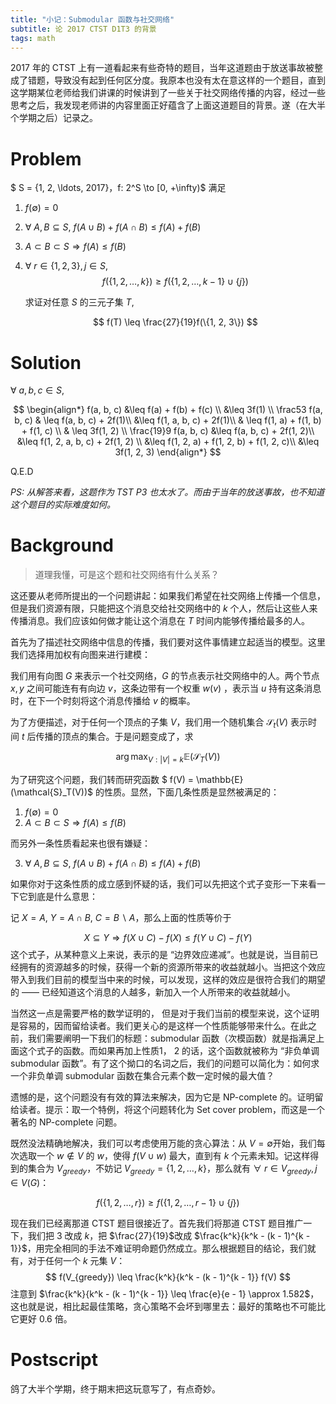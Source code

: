 ```yaml
---
title: "小记：Submodular 函数与社交网络"
subtitle: 论 2017 CTST D1T3 的背景
tags: math
---
```


2017 年的 CTST 上有一道看起来有些奇特的题目，当年这道题由于放送事故被整成了错题，导致没有起到任何区分度。我原本也没有太在意这样的一个题目，直到这学期某位老师给我们讲课的时候讲到了一些关于社交网络传播的内容，经过一些思考之后，我发现老师讲的内容里面正好蕴含了上面这道题目的背景。遂（在大半个学期之后）记录之。

# Problem

$ S = \{1, 2, \ldots, 2017\}$，$f: 2^S \to [0, +\infty)$ 满足

1. $f(\emptyset) = 0$

2. $\forall\ A, B \subseteq S$, $f(A \cup B) + f(A\cap B) \leq f(A) + f(B)$

3. $A \subset B \subset S \Longrightarrow f(A) \leq f(B)$

4. $\forall\ r \in \{1, 2, 3\}, j \in S$,
    $$
    f(\{1, 2, \ldots, k\}) \geq f(\{1, 2, \ldots, k - 1\} \cup\{j\})
    $$
    

    求证对任意 $S$ 的三元子集 $T$,

    
    $$
    f(T) \leq \frac{27}{19}f(\{1, 2, 3\})
    $$
    

# Solution

$\forall\ a, b, c \in S$, 

$$
\begin{align*}
	f(a, b, c) &\leq f(a) + f(b) + f(c) \\
	&\leq 3f(1) \\
	\frac53 f(a, b, c) & \leq f(a, b, c) + 2f(1)\\
	&\leq f(1, a, b, c) + 2f(1)\\
	& \leq f(1, a) + f(1, b) + f(1, c) \\
	& \leq 3f(1, 2) \\
	\frac{19}9 f(a, b, c) &\leq f(a, b, c) + 2f(1, 2)\\
	&\leq f(1, 2, a, b, c) + 2f(1, 2) \\
	&\leq f(1, 2, a) + f(1, 2, b) + f(1, 2, c)\\
	&\leq 3f(1, 2, 3)
\end{align*}
$$

Q.E.D

*PS: 从解答来看，这题作为 TST P3 也太水了。而由于当年的放送事故，也不知道这个题目的实际难度如何。*

# Background

> 道理我懂，可是这个题和社交网络有什么关系？

 这还要从老师所提出的一个问题讲起：如果我们希望在社交网络上传播一个信息，但是我们资源有限，只能把这个消息交给社交网络中的 $k$ 个人，然后让这些人来传播消息。我们应该如何做才能让这个消息在 $T$ 时间内能够传播给最多的人。

首先为了描述社交网络中信息的传播，我们要对这件事情建立起适当的模型。这里我们选择用加权有向图来进行建模：

我们用有向图 $G$ 来表示一个社交网络，$G$ 的节点表示社交网络中的人。两个节点 $x, y$ 之间可能连有有向边 $v$，这条边带有一个权重 $w(v)$ ，表示当 $u$ 持有这条消息时，在下一个时刻将这个消息传播给 $v$ 的概率。

为了方便描述，对于任何一个顶点的子集 $V$，我们用一个随机集合 $\mathcal{S}_t(V)$ 表示时间 $t$ 后传播的顶点的集合。于是问题变成了，求

$$
\DeclareMathOperator{\argmax}{arg\,max}
\argmax_{V: |V| = k} \mathbb{E}(\mathcal{S}_T(V))
$$

为了研究这个问题，我们转而研究函数 $ f(V) = \mathbb{E}(\mathcal{S}_T(V))$ 的性质。显然，下面几条性质是显然被满足的：

1. $f(\emptyset) = 0$
2. $A \subset B \subset S \Longrightarrow f(A) \leq f(B)$

而另外一条性质看起来也很有嫌疑：

3. $\forall\ A, B \subseteq S$, $f(A \cup B) + f(A\cap B) \leq f(A) + f(B)$

如果你对于这条性质的成立感到怀疑的话，我们可以先把这个式子变形一下来看一下它到底是什么意思：

记 $X = A$, $Y = A\cap B$, $C = B \backslash A$，那么上面的性质等价于

$$
X \subseteq Y \Longrightarrow f(X \cup C) - f(X) \leq f(Y\cup C) - f(Y)
$$
这个式子，从某种意义上来说，表示的是 “边界效应递减”。也就是说，当目前已经拥有的资源越多的时候，获得一个新的资源所带来的收益就越小。当把这个效应带入到我们目前的模型当中来的时候，可以发现，这样的效应是很符合我们的期望的 —— 已经知道这个消息的人越多，新加入一个人所带来的收益就越小。

当然这一点是需要严格的数学证明的， 但是对于我们当前的模型来说，这个证明是容易的，因而留给读者。我们更关心的是这样一个性质能够带来什么。在此之前，我们需要阐明一下我们的标题：submodular 函数（次模函数）就是指满足上面这个式子的函数。而如果再加上性质1， 2 的话，这个函数就被称为 “非负单调 submodular 函数”。有了这个拗口的名词之后，我们的问题可以简化为：如何求一个非负单调 submodular 函数在集合元素个数一定时候的最大值？

遗憾的是，这个问题没有有效的算法来解决，因为它是 NP-complete 的。证明留给读者。提示：取一个特例，将这个问题转化为 Set cover problem，而这是一个著名的 NP-complete 问题。

既然没法精确地解决，我们可以考虑使用万能的贪心算法：从 $V = \emptyset$开始，我们每次选取一个 $w \not \in V$ 的 $w$，使得 $f(V\cup w)$ 最大，直到有 $k$ 个元素未知。记这样得到的集合为 $V_{greedy}$，不妨记 $V_{greedy} = \{1, 2, \ldots, k\}$，那么就有 $\forall\ r \in V_{greedy}, j\in V(G)$：

$$
f(\{1, 2, \ldots, r\}) \geq f(\{1, 2, \ldots, r - 1\} \cup\{j\})
$$

现在我们已经离那道 CTST 题目很接近了。首先我们将那道 CTST 题目推广一下，我们把 3 改成 $k$，把 $\frac{27}{19}$改成 $\frac{k^k}{k^k - (k - 1)^{k - 1}}$，用完全相同的手法不难证明命题仍然成立。那么根据题目的结论，我们就有，对于任何一个 $k$ 元集 $V$：
$$
 f(V_{greedy}) \leq \frac{k^k}{k^k - (k - 1)^{k - 1}} f(V)
$$
注意到 $\frac{k^k}{k^k - (k - 1)^{k - 1}} \leq \frac{e}{e - 1} \approx 1.582$，这也就是说，相比起最佳策略，贪心策略不会坏到哪里去：最好的策略也不可能比它更好 $0.6$ 倍。

# Postscript

鸽了大半个学期，终于期末把这玩意写了，有点奇妙。